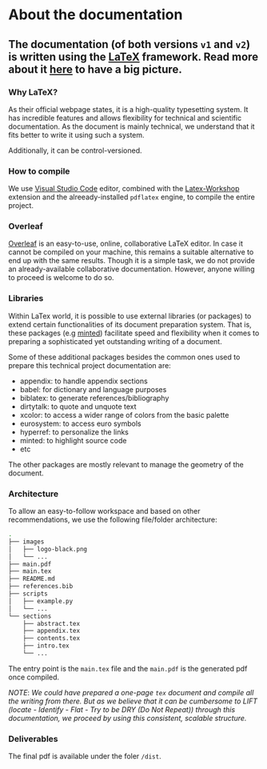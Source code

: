 # About the documentation

The documentation (of both versions `v1` and `v2`) is written using the [LaTeX](https://www.latex-project.org/about/) framework. Read more about it [here](https://www.latex-project.org/) to have a big picture.
---

### Why LaTeX?
As their official webpage states, it is a high-quality typesetting system. It has incredible features and allows flexibility for technical and scientific documentation. As the document is mainly technical, we understand that it fits better to write it using such a system.

Additionally, it can be control-versioned.

### How to compile
We use [Visual Studio Code](https://code.visualstudio.com/) editor, combined with the [Latex-Workshop](https://marketplace.visualstudio.com/items?itemName=James-Yu.latex-workshop) extension and the alreeady-installed `pdflatex` engine, to compile the entire project.

### Overleaf
[Overleaf](https://www.overleaf.com/) is an easy-to-use, online, collaborative LaTeX editor. In case it cannot be compiled on your machine, this remains a suitable alternative to end up with the same results. Though it is a simple task, we do not provide an already-available collaborative documentation. However, anyone willing to proceed is welcome to do so.

### Libraries
Within LaTex world, it is possible to use external libraries (or packages) to extend certain functionalities of its document preparation system. That is, these packages (e.g [minted](https://ctan.org/pkg/minted?lang=en)) facilitate speed and flexibility when it comes to preparing a sophisticated yet outstanding writing of a document.

Some of these additional packages besides the common ones used to prepare this technical project documentation are:
* appendix: to handle appendix sections
* babel: for dictionary and language purposes
* biblatex: to generate references/bibliography
* dirtytalk: to quote and unquote text
* xcolor: to access a wider range of colors from the basic palette
* eurosystem: to access euro symbols
* hyperref: to personalize the links
* minted: to highlight source code
* etc

The other packages are mostly relevant to manage the geometry of the document.

### Architecture
To allow an easy-to-follow workspace and based on other recommendations, we use the following file/folder architecture:
```bash
.
├── images
│   ├── logo-black.png
│   └── ...
├── main.pdf
├── main.tex
├── README.md
├── references.bib
├── scripts
│   ├── example.py
│   └── ...
└── sections
    ├── abstract.tex
    ├── appendix.tex
    ├── contents.tex
    ├── intro.tex
    └── ...
```
The entry point is the `main.tex` file and the `main.pdf` is the generated pdf once compiled.

*NOTE*: _We could have prepared a one-page `tex` document and compile all the writing from there. But as we believe that it can be cumbersome to LIFT (locate - Identify - Flat - Try to be DRY (Do Not Repeat)) through this documentation, we proceed by using this consistent, scalable structure._

### Deliverables
The final pdf is available under the foler `/dist`.
